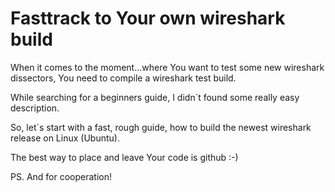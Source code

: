 # Fasttrack to Your own wireshark build

When it comes to the moment...where You want to test some new wireshark dissectors, 
You need to compile a wireshark test build.

While searching for a beginners guide, I didn´t found some really easy description.

So, let´s start with a fast, rough guide, how to build the newest wireshark release on Linux (Ubuntu).

The best way to place and leave Your code is github :-)

PS. And for cooperation!
